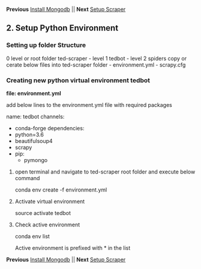 **Previous** [Install Mongodb](01-Mongodb.md) || **Next** [Setup Scraper](03-setup_scraper.md) 						
## 2. Setup Python Environment

### Setting up folder Structure
0 level or root folder ted-scraper
	- level 1 tedbot
		- level 2 spiders
copy or cerate below files into ted-scraper folder
	- environment.yml
	- scrapy.cfg
	
### Creating new python virtual environment tedbot

**file: environment.yml**

add below lines to the environment.yml file with required packages

name: tedbot
channels:
  - conda-forge
dependencies:
  - python=3.6
  - beautifulsoup4
  - scrapy
  - pip:
    - pymongo
		
1. open terminal and navigate to ted-scraper root folder and execute below command
	
	conda env create -f environment.yml
	
2. Activate virtual environment

	source activate tedbot
	
3. Check active environment

	conda env list 
	
	Active environment is prefixed with * in the list
	

**Previous** [Install Mongodb](01-Mongodb.md) || **Next** [Setup Scraper](03-setup_scraper.md) 	

